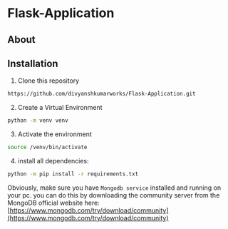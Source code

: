 # Flask-Application

## About

## Installation
1. Clone this repository
 ```bash
 https://github.com/divyanshkumarworks/Flask-Application.git
 ```
2. Create a Virtual Environment
 ```bash
 python -m venv venv
 ```
3. Activate the environment
 ```bash
 source /venv/bin/activate
 ``` 
4. install all dependencies:
```bash
python -m pip install -r requirements.txt
```
Obviously, make sure you have ```Mongodb service``` installed and running on your pc. you can do this by downloading the community server from the MongoDB official website here: [https://www.mongodb.com/try/download/community](https://www.mongodb.com/try/download/community)
